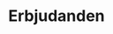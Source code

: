 ---
title: Erbjudanden
layout: layouts/article.liquid
permalink: /sv/sponsors/offerings.html
tags: sponsors
sideNavOrder: 2
---